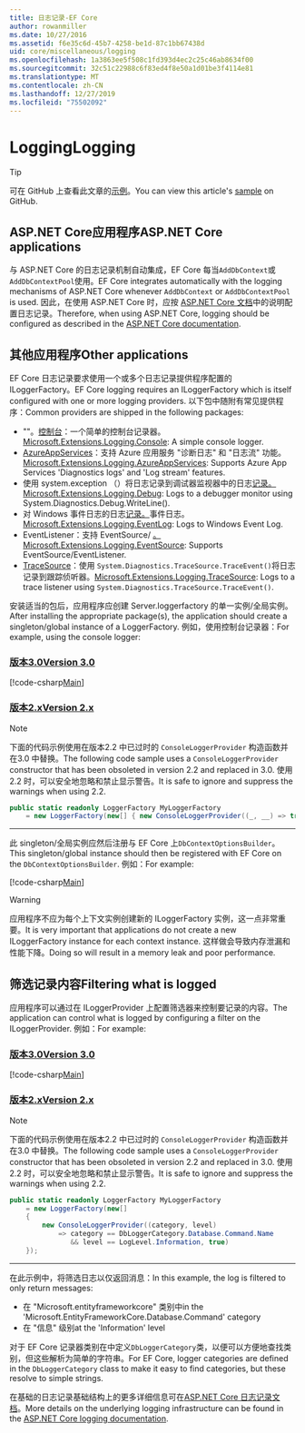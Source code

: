 ```yaml
---
title: 日志记录-EF Core
author: rowanmiller
ms.date: 10/27/2016
ms.assetid: f6e35c6d-45b7-4258-be1d-87c1bb67438d
uid: core/miscellaneous/logging
ms.openlocfilehash: 1a3863ee5f508c1fd393d4ec2c25c46ab8634f00
ms.sourcegitcommit: 32c51c22988c6f83ed4f8e50a1d01be3f4114e81
ms.translationtype: MT
ms.contentlocale: zh-CN
ms.lasthandoff: 12/27/2019
ms.locfileid: "75502092"
---
```

# <a name="logging"></a><span data-ttu-id="5a5dd-102">Logging</span><span class="sxs-lookup"><span data-stu-id="5a5dd-102">Logging</span></span>

> [!TIP]  
> <span data-ttu-id="5a5dd-103">可在 GitHub 上查看此文章的[示例](https://github.com/aspnet/EntityFramework.Docs/tree/master/samples/core/Miscellaneous/Logging)。</span><span class="sxs-lookup"><span data-stu-id="5a5dd-103">You can view this article's [sample](https://github.com/aspnet/EntityFramework.Docs/tree/master/samples/core/Miscellaneous/Logging) on GitHub.</span></span>

## <a name="aspnet-core-applications"></a><span data-ttu-id="5a5dd-104">ASP.NET Core应用程序</span><span class="sxs-lookup"><span data-stu-id="5a5dd-104">ASP.NET Core applications</span></span>

<span data-ttu-id="5a5dd-105">与 ASP.NET Core 的日志记录机制自动集成，EF Core 每当`AddDbContext`或`AddDbContextPool`使用。</span><span class="sxs-lookup"><span data-stu-id="5a5dd-105">EF Core integrates automatically with the logging mechanisms of ASP.NET Core whenever `AddDbContext` or `AddDbContextPool` is used.</span></span> <span data-ttu-id="5a5dd-106">因此，在使用 ASP.NET Core 时，应按 [ASP.NET Core 文档](https://docs.microsoft.com/aspnet/core/fundamentals/logging?tabs=aspnetcore2x)中的说明配置日志记录。</span><span class="sxs-lookup"><span data-stu-id="5a5dd-106">Therefore, when using ASP.NET Core, logging should be configured as described in the [ASP.NET Core documentation](https://docs.microsoft.com/aspnet/core/fundamentals/logging?tabs=aspnetcore2x).</span></span>

## <a name="other-applications"></a><span data-ttu-id="5a5dd-107">其他应用程序</span><span class="sxs-lookup"><span data-stu-id="5a5dd-107">Other applications</span></span>

<span data-ttu-id="5a5dd-108">EF Core 日志记录要求使用一个或多个日志记录提供程序配置的 ILoggerFactory。</span><span class="sxs-lookup"><span data-stu-id="5a5dd-108">EF Core logging requires an ILoggerFactory which is itself configured with one or more logging providers.</span></span> <span data-ttu-id="5a5dd-109">以下包中随附有常见提供程序：</span><span class="sxs-lookup"><span data-stu-id="5a5dd-109">Common providers are shipped in the following packages:</span></span>

* <span data-ttu-id="5a5dd-110">""。[控制台](https://www.nuget.org/packages/Microsoft.Extensions.Logging.Console/)：一个简单的控制台记录器。</span><span class="sxs-lookup"><span data-stu-id="5a5dd-110">[Microsoft.Extensions.Logging.Console](https://www.nuget.org/packages/Microsoft.Extensions.Logging.Console/): A simple console logger.</span></span>
* <span data-ttu-id="5a5dd-111">[AzureAppServices](https://www.nuget.org/packages/Microsoft.Extensions.Logging.AzureAppServices/)：支持 Azure 应用服务 "诊断日志" 和 "日志流" 功能。</span><span class="sxs-lookup"><span data-stu-id="5a5dd-111">[Microsoft.Extensions.Logging.AzureAppServices](https://www.nuget.org/packages/Microsoft.Extensions.Logging.AzureAppServices/): Supports Azure App Services 'Diagnostics logs' and 'Log stream' features.</span></span>
* <span data-ttu-id="5a5dd-112">使用 system.exception （）将日志记录到调试器监视器中的日志[记录。](https://www.nuget.org/packages/Microsoft.Extensions.Logging.Debug/)</span><span class="sxs-lookup"><span data-stu-id="5a5dd-112">[Microsoft.Extensions.Logging.Debug](https://www.nuget.org/packages/Microsoft.Extensions.Logging.Debug/): Logs to a debugger monitor using System.Diagnostics.Debug.WriteLine().</span></span>
* <span data-ttu-id="5a5dd-113">对 Windows 事件日志的日志[记录。](https://www.nuget.org/packages/Microsoft.Extensions.Logging.EventLog/)事件日志。</span><span class="sxs-lookup"><span data-stu-id="5a5dd-113">[Microsoft.Extensions.Logging.EventLog](https://www.nuget.org/packages/Microsoft.Extensions.Logging.EventLog/): Logs to Windows Event Log.</span></span>
* <span data-ttu-id="5a5dd-114">EventListener：支持 EventSource/ [。](https://www.nuget.org/packages/Microsoft.Extensions.Logging.EventSource/)</span><span class="sxs-lookup"><span data-stu-id="5a5dd-114">[Microsoft.Extensions.Logging.EventSource](https://www.nuget.org/packages/Microsoft.Extensions.Logging.EventSource/): Supports EventSource/EventListener.</span></span>
* <span data-ttu-id="5a5dd-115">[TraceSource](https://www.nuget.org/packages/Microsoft.Extensions.Logging.TraceSource/)：使用 `System.Diagnostics.TraceSource.TraceEvent()`将日志记录到跟踪侦听器。</span><span class="sxs-lookup"><span data-stu-id="5a5dd-115">[Microsoft.Extensions.Logging.TraceSource](https://www.nuget.org/packages/Microsoft.Extensions.Logging.TraceSource/): Logs to a trace listener using `System.Diagnostics.TraceSource.TraceEvent()`.</span></span>

<span data-ttu-id="5a5dd-116">安装适当的包后，应用程序应创建 Server.loggerfactory 的单一实例/全局实例。</span><span class="sxs-lookup"><span data-stu-id="5a5dd-116">After installing the appropriate package(s), the application should create a singleton/global instance of a LoggerFactory.</span></span> <span data-ttu-id="5a5dd-117">例如，使用控制台记录器：</span><span class="sxs-lookup"><span data-stu-id="5a5dd-117">For example, using the console logger:</span></span>

### <a name="version-30tabv3"></a>[<span data-ttu-id="5a5dd-118">版本3.0</span><span class="sxs-lookup"><span data-stu-id="5a5dd-118">Version 3.0</span></span>](#tab/v3)

[!code-csharp[Main](../../../samples/core/Miscellaneous/Logging/Logging/BloggingContext.cs#DefineLoggerFactory)]

### <a name="version-2xtabv2"></a>[<span data-ttu-id="5a5dd-119">版本2.x</span><span class="sxs-lookup"><span data-stu-id="5a5dd-119">Version 2.x</span></span>](#tab/v2)

> [!NOTE]
> <span data-ttu-id="5a5dd-120">下面的代码示例使用在版本2.2 中已过时的 `ConsoleLoggerProvider` 构造函数并在3.0 中替换。</span><span class="sxs-lookup"><span data-stu-id="5a5dd-120">The following code sample uses a `ConsoleLoggerProvider` constructor that has been obsoleted in version 2.2 and replaced in 3.0.</span></span> <span data-ttu-id="5a5dd-121">使用2.2 时，可以安全地忽略和禁止显示警告。</span><span class="sxs-lookup"><span data-stu-id="5a5dd-121">It is safe to ignore and suppress the warnings when using 2.2.</span></span>

``` csharp
public static readonly LoggerFactory MyLoggerFactory
    = new LoggerFactory(new[] { new ConsoleLoggerProvider((_, __) => true, true) });
```

***

<span data-ttu-id="5a5dd-122">此 singleton/全局实例应然后注册与 EF Core 上`DbContextOptionsBuilder`。</span><span class="sxs-lookup"><span data-stu-id="5a5dd-122">This singleton/global instance should then be registered with EF Core on the `DbContextOptionsBuilder`.</span></span> <span data-ttu-id="5a5dd-123">例如：</span><span class="sxs-lookup"><span data-stu-id="5a5dd-123">For example:</span></span>

[!code-csharp[Main](../../../samples/core/Miscellaneous/Logging/Logging/BloggingContext.cs#RegisterLoggerFactory)]

> [!WARNING]
> <span data-ttu-id="5a5dd-124">应用程序不应为每个上下文实例创建新的 ILoggerFactory 实例，这一点非常重要。</span><span class="sxs-lookup"><span data-stu-id="5a5dd-124">It is very important that applications do not create a new ILoggerFactory instance for each context instance.</span></span> <span data-ttu-id="5a5dd-125">这样做会导致内存泄漏和性能下降。</span><span class="sxs-lookup"><span data-stu-id="5a5dd-125">Doing so will result in a memory leak and poor performance.</span></span>

## <a name="filtering-what-is-logged"></a><span data-ttu-id="5a5dd-126">筛选记录内容</span><span class="sxs-lookup"><span data-stu-id="5a5dd-126">Filtering what is logged</span></span>

<span data-ttu-id="5a5dd-127">应用程序可以通过在 ILoggerProvider 上配置筛选器来控制要记录的内容。</span><span class="sxs-lookup"><span data-stu-id="5a5dd-127">The application can control what is logged by configuring a filter on the ILoggerProvider.</span></span> <span data-ttu-id="5a5dd-128">例如：</span><span class="sxs-lookup"><span data-stu-id="5a5dd-128">For example:</span></span>

### <a name="version-30tabv3"></a>[<span data-ttu-id="5a5dd-129">版本3.0</span><span class="sxs-lookup"><span data-stu-id="5a5dd-129">Version 3.0</span></span>](#tab/v3)

[!code-csharp[Main](../../../samples/core/Miscellaneous/Logging/Logging/BloggingContextWithFiltering.cs#DefineLoggerFactory)]

### <a name="version-2xtabv2"></a>[<span data-ttu-id="5a5dd-130">版本2.x</span><span class="sxs-lookup"><span data-stu-id="5a5dd-130">Version 2.x</span></span>](#tab/v2)

> [!NOTE]
> <span data-ttu-id="5a5dd-131">下面的代码示例使用在版本2.2 中已过时的 `ConsoleLoggerProvider` 构造函数并在3.0 中替换。</span><span class="sxs-lookup"><span data-stu-id="5a5dd-131">The following code sample uses a `ConsoleLoggerProvider` constructor that has been obsoleted in version 2.2 and replaced in 3.0.</span></span> <span data-ttu-id="5a5dd-132">使用2.2 时，可以安全地忽略和禁止显示警告。</span><span class="sxs-lookup"><span data-stu-id="5a5dd-132">It is safe to ignore and suppress the warnings when using 2.2.</span></span>

``` csharp
public static readonly LoggerFactory MyLoggerFactory
    = new LoggerFactory(new[]
    {
        new ConsoleLoggerProvider((category, level)
            => category == DbLoggerCategory.Database.Command.Name
               && level == LogLevel.Information, true)
    });
```

***

<span data-ttu-id="5a5dd-133">在此示例中，将筛选日志以仅返回消息：</span><span class="sxs-lookup"><span data-stu-id="5a5dd-133">In this example, the log is filtered to only return messages:</span></span>

* <span data-ttu-id="5a5dd-134">在 "Microsoft.entityframeworkcore" 类别中</span><span class="sxs-lookup"><span data-stu-id="5a5dd-134">in the 'Microsoft.EntityFrameworkCore.Database.Command' category</span></span>
* <span data-ttu-id="5a5dd-135">在 "信息" 级别</span><span class="sxs-lookup"><span data-stu-id="5a5dd-135">at the 'Information' level</span></span>

<span data-ttu-id="5a5dd-136">对于 EF Core 记录器类别在中定义`DbLoggerCategory`类，以便可以方便地查找类别，但这些解析为简单的字符串。</span><span class="sxs-lookup"><span data-stu-id="5a5dd-136">For EF Core, logger categories are defined in the `DbLoggerCategory` class to make it easy to find categories, but these resolve to simple strings.</span></span>

<span data-ttu-id="5a5dd-137">在基础的日志记录基础结构上的更多详细信息可在[ASP.NET Core 日志记录文档](https://docs.microsoft.com/aspnet/core/fundamentals/logging?tabs=aspnetcore2x)。</span><span class="sxs-lookup"><span data-stu-id="5a5dd-137">More details on the underlying logging infrastructure can be found in the [ASP.NET Core logging documentation](https://docs.microsoft.com/aspnet/core/fundamentals/logging?tabs=aspnetcore2x).</span></span>

